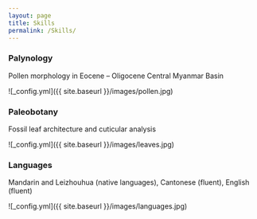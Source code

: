 ```yaml
---
layout: page
title: Skills
permalink: /Skills/
---
```




### Palynology

Pollen morphology in Eocene – Oligocene Central Myanmar Basin

![_config.yml]({{ site.baseurl }}/images/pollen.jpg)


### Paleobotany

Fossil leaf architecture and cuticular analysis

![_config.yml]({{ site.baseurl }}/images/leaves.jpg)


### Languages

Mandarin and Leizhouhua (native languages), Cantonese (fluent), English (fluent)

![_config.yml]({{ site.baseurl }}/images/languages.jpg)
